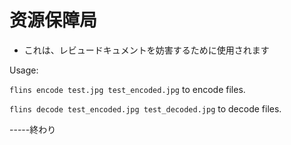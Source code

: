 # 资源保障局

- これは、レビュードキュメントを妨害するために使用されます

Usage:

```flins encode test.jpg test_encoded.jpg``` to encode files.

```flins decode test_encoded.jpg test_decoded.jpg``` to decode files.

-----終わり


